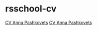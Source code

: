# rsschool-cv
[CV Anna Pashkovets](https://Waschbaer86.github.io/rsschool-cv/cv) 
[CV Anna Pashkovets](https://Waschbaer86.github.io/rsschool-cv/)
